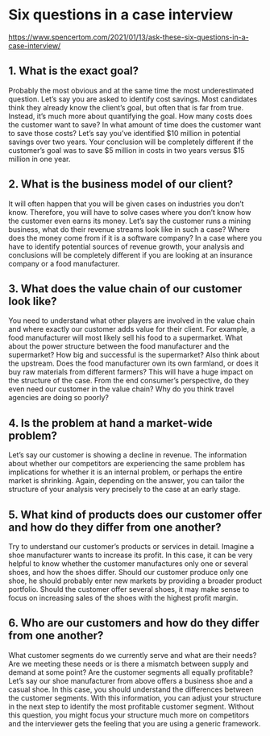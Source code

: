 # Six questions in a case interview

https://www.spencertom.com/2021/01/13/ask-these-six-questions-in-a-case-interview/

## 1. What is the exact goal?

Probably the most obvious and at the same time the most underestimated question. Let’s say you are asked to identify cost savings. Most candidates think they already know the client’s goal, but often that is far from true. Instead, it’s much more about quantifying the goal. How many costs does the customer want to save? In what amount of time does the customer want to save those costs? Let’s say you’ve identified $10 million in potential savings over two years. Your conclusion will be completely different if the customer’s goal was to save $5 million in costs in two years versus $15 million in one year.

## 2. What is the business model of our client?

It will often happen that you will be given cases on industries you don’t know. Therefore, you will have to solve cases where you don’t know how the customer even earns its money. Let’s say the customer runs a mining business, what do their revenue streams look like in such a case? Where does the money come from if it is a software company? In a case where you have to identify potential sources of revenue growth, your analysis and conclusions will be completely different if you are looking at an insurance company or a food manufacturer.

## 3. What does the value chain of our customer look like?

You need to understand what other players are involved in the value chain and where exactly our customer adds value for their client. For example, a food manufacturer will most likely sell his food to a supermarket. What about the power structure between the food manufacturer and the supermarket? How big and successful is the supermarket? Also think about the upstream. Does the food manufacturer own its own farmland, or does it buy raw materials from different farmers? This will have a huge impact on the structure of the case. From the end consumer’s perspective, do they even need our customer in the value chain? Why do you think travel agencies are doing so poorly?

## 4. Is the problem at hand a market-wide problem?

Let’s say our customer is showing a decline in revenue. The information about whether our competitors are experiencing the same problem has implications for whether it is an internal problem, or perhaps the entire market is shrinking. Again, depending on the answer, you can tailor the structure of your analysis very precisely to the case at an early stage.

## 5. What kind of products does our customer offer and how do they differ from one another?

Try to understand our customer’s products or services in detail. Imagine a shoe manufacturer wants to increase its profit. In this case, it can be very helpful to know whether the customer manufactures only one or several shoes, and how the shoes differ. Should our customer produce only one shoe, he should probably enter new markets by providing a broader product portfolio. Should the customer offer several shoes, it may make sense to focus on increasing sales of the shoes with the highest profit margin.

## 6. Who are our customers and how do they differ from one another?

What customer segments do we currently serve and what are their needs? Are we meeting these needs or is there a mismatch between supply and demand at some point? Are the customer segments all equally profitable? Let’s say our shoe manufacturer from above offers a business shoe and a casual shoe. In this case, you should understand the differences between the customer segments. With this information, you can adjust your structure in the next step to identify the most profitable customer segment. Without this question, you might focus your structure much more on competitors and the interviewer gets the feeling that you are using a generic framework.
